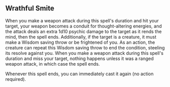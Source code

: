 ## Wrathful Smite
When you make a weapon attack during this spell's duration and hit your target, your weapon becomes a conduit for thought-altering energies, and the attack deals an extra 1d10 psychic damage to the target as it rends the mind, then the spell ends. Additionally, if the target is a creature, it must make a Wisdom saving throw or be frightened of you. As an action, the creature can repeat this Wisdom saving throw to end the condition, steeling its resolve against you. When you make a weapon attack during this spell's duration and miss your target, nothing happens unless it was a ranged weapon attack, in which case the spell ends.

Whenever this spell ends, you can immediately cast it again (no action required).
